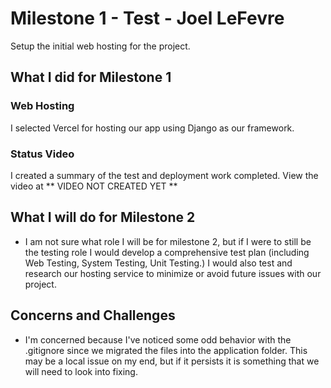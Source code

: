 # Milestone 1 - Test - Joel LeFevre

Setup the initial web hosting for the project.


## What I did for Milestone 1

### Web Hosting

I selected Vercel for hosting our app using Django as our framework.


### Status Video 

I created a summary of the test and deployment work completed.  View the video at 
** VIDEO NOT CREATED YET **


## What I will do for Milestone 2

* I am not sure what role I will be for milestone 2, but if I were to still be the testing role I would develop a comprehensive test plan (including Web Testing, System Testing, Unit Testing.) I would also test and research our hosting service to minimize or avoid future issues with our project.


## Concerns and Challenges

* I'm concerned because I've noticed some odd behavior with the .gitignore since we migrated the files into the application folder. This may be a local issue on my end, but if it persists it is something that we will need to look into fixing.

